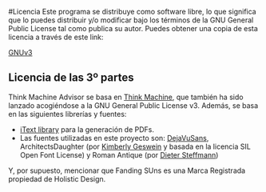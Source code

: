 #Licencia
Este programa se distribuye como software libre, lo que significa que lo puedes distribuir y/o modificar bajo los términos de la GNU General Public License tal como publica su autor. Puedes obtener una copia de esta licencia a través de este link:

[GNUv3 ](https://github.com/softwaremagico/ThinkMachine-Advisor/blob/master/GNU_LICENSE)

## Licencia de las 3º partes
Think Machine Advisor se basa en [Think Machine](https://github.com/softwaremagico/ThinkMachine), que también ha sido lanzado acogiéndose a la GNU General Public License v3. Además, se basa en las siguientes librerías y fuentes:
- [iText library](http://itextpdf.com/) para la generación de PDFs. 
- Las fuentes utilizadas en este proyecto son: [DejaVuSans](https://sourceforge.net/projects/dejavu/), ArchitectsDaughter (por [Kimberly Geswein](http://www.kimberlygeswein.com/) y basada en la licencia SIL Open Font License) y Roman Antique (por [Dieter Steffmann](http://www.steffmann.de/wordpress/test-2/typoasis/))

Y, por supuesto, mencionar que Fanding SUns es una Marca Registrada propiedad de Holistic Design.